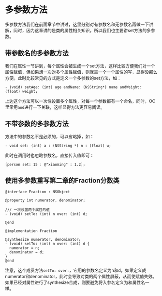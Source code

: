 # 多参数方法
多参数方法我们在前面章节中讲过，这里分别对有参数名和无参数名再做一下讲解，同时，因为这章讲的是类的属性相关知识，所以我们也主要讲set方法的多参数。

## 带参数名的多参数方法

我们在属性一节讲到，每个属性会被生成一个set方法，这样比较方便我们对一个属性赋值，但如果想一次对多个属性赋值，则就需一个一个属性的写，显得没那么方便。此时比较常见的方式是定义一个多参数的set方法，如：

``` objc
- (void) setAge: (int) age andName: (NSString*) name andWeight: (float) weight;
```

上边这个方法可以一次性设置多个属性，对每一个参数都有一个命名，同时，OC里常用`and`进行一下关联，这样显得方法更容易阅读。

## 不带参数的多参数方法

方法中的参数名不是必须的，可以省略掉，如：

``` objc
- void set: (int) a : (NSString *) n : (float) w;
```

此时在调用时也忽略参数名，直接传入值即可： 

``` objc
[person set: 15 : @"xiaoming" : 1.2];
```

## 使用多参数重写第二章的Fraction分数类

``` objc
@interface Fraction : NSObject

@property int numerator, denominator;

/// 一次设置两个属性的值
- (void) setTo: (int) n over: (int) d;

@end

@implementation Fraction

@synthesize numerator, denominator;
- (void) setTo: (int) n over: (int) d {
  numerator = n;
  denominator = d;
}
@end
```

注意，这个成员方法`setTo: over:`，它用的参数名定义为n和d，如果定义成numerator和denominator，此时会导致对类的两个属性屏蔽，从而使赋值失效。如果已经对属性进行了synthesize合成，则要避免将入参名定义为和属性名一样。